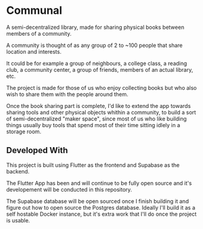 # Communal

A semi-decentralized library, made for sharing physical books between members of a community.

A community is thought of as any group of 2 to ~100 people that share location and interests.

It could be for example a group of neighbours, a college class, a reading club, a community center, a group of friends, members of an actual library, etc.

The project is made for those of us who enjoy collecting books but who also wish to share them with the people around them.

Once the book sharing part is complete, I'd like to extend the app towards sharing tools and other physical objects whithin a community, to build a sort of semi-decentralized "maker space", since most of us who like building things usually buy tools that spend most of their time sitting idlely in a storage room.



## Developed With

This project is built using Flutter as the frontend and Supabase as the backend. 

The Flutter App has been and will continue to be fully open source and it's developement will be conducted in this repository.

The Supabase database will be open sourced once I finish building it and figure out how to open source the Postgres database. Ideally I'll build it as a self hostable Docker instance, but it's extra work that I'll do once the project is usable.